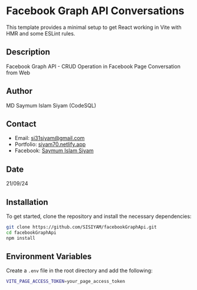 # Facebook Graph API Conversations

This template provides a minimal setup to get React working in Vite with HMR and some ESLint rules.

## Description

Facebook Graph API - CRUD Operation in Facebook Page Conversation from Web

## Author

MD Saymum Islam Siyam (CodeSQL)

## Contact

- Email: [si31siyam@gmail.com](mailto:si31siyam@gmail.com)
- Portfolio: [siyam70.netlify.app](https://siyam70.netlify.app/)
- Facebook: [Saymum Islam Siyam](https://www.facebook.com/SaymumIslamSiyam70/)

## Date

21/09/24

## Installation

To get started, clone the repository and install the necessary dependencies:

```bash
git clone https://github.com/SISIYAM/facebookGraphApi.git
cd facebookGraphApi
npm install
```

## Environment Variables

Create a `.env` file in the root directory and add the following:

```bash
VITE_PAGE_ACCESS_TOKEN=your_page_access_token
```
